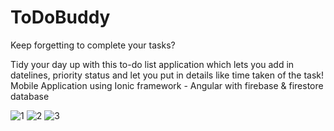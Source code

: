 # ToDoBuddy
Keep forgetting to complete your tasks? 

Tidy your day up with this to-do list application which lets you add in datelines, priority status and let you put in details like time taken of the task!
Mobile Application using Ionic framework - Angular with firebase &amp; firestore database 


![1](https://user-images.githubusercontent.com/94510297/163788404-b535d118-a032-463f-b4bc-6dc15ea9d3f4.jpg)
![2](https://user-images.githubusercontent.com/94510297/163788435-fbf0b8f6-0e09-4618-9d2d-3bb293c85a91.jpg)
![3](https://user-images.githubusercontent.com/94510297/163788444-6c8ed06a-45e0-4f17-bf2b-18613b6838b7.jpg)
